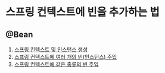 # 스프링 컨텍스트에 빈을 추가하는 법

## @Bean
1. [스프링 컨텍스트 및 인스턴스 생성](https://github.com/syeongk/Spring/tree/main/ch2-ex1/src/main/java/org/spring)
2. [스프링 컨텍스트에 여러 개의 빈(인스턴스) 주입](https://github.com/syeongk/Spring/tree/main/ch2-ex1/src/main/java/org/spring)
3. [스프링 컨텍스트에 같은 종류의 빈 주입](https://github.com/syeongk/Spring/tree/main/ch2-ex2/src/main/java/org/spring)
